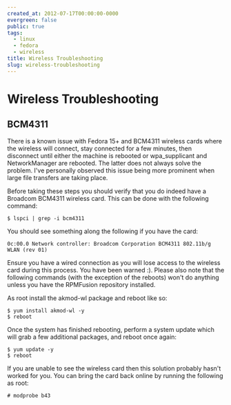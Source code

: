 ```yaml
---
created_at: 2012-07-17T00:00:00-0000
evergreen: false
public: true
tags:
  - linux
  - fedora
  - wireless
title: Wireless Troubleshooting
slug: wireless-troubleshooting
---
```


# Wireless Troubleshooting

## BCM4311

There is a known issue with Fedora 15+ and BCM4311 wireless cards where the wireless will connect, stay connected for a few minutes, then disconnect until either the machine is rebooted or wpa_supplicant and NetworkManager are rebooted. The latter does not always solve the problem. I've personally observed this issue being more prominent when large file transfers are taking place.

Before taking these steps you should verify that you do indeed have a Broadcom BCM4311 wireless card. This can be done with the following command:

```console
$ lspci | grep -i bcm4311
```

You should see something along the following if you have the card:

```console
0c:00.0 Network controller: Broadcom Corporation BCM4311 802.11b/g WLAN (rev 01)
```

Ensure you have a wired connection as you will lose access to the wireless card during this process. You have been warned :). Please also note that the following commands (with the exception of the reboots) won't do anything unless you have the RPMFusion repository installed.

As root install the akmod-wl package and reboot like so:

```console
$ yum install akmod-wl -y
$ reboot
```

Once the system has finished rebooting, perform a system update which will grab a few additional packages, and reboot once again:

```console
$ yum update -y
$ reboot
```

If you are unable to see the wireless card then this solution probably hasn't worked for you. You can bring the card back online by running the following as root:

```console
# modprobe b43
```
